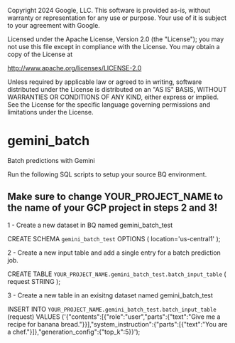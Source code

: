 Copyright 2024 Google, LLC. This software is provided as-is,
without warranty or representation for any use or purpose. Your
use of it is subject to your agreement with Google.

Licensed under the Apache License, Version 2.0 (the "License");
you may not use this file except in compliance with the License.
You may obtain a copy of the License at

   http://www.apache.org/licenses/LICENSE-2.0

Unless required by applicable law or agreed to in writing, software
distributed under the License is distributed on an "AS IS" BASIS,
WITHOUT WARRANTIES OR CONDITIONS OF ANY KIND, either express or implied.
See the License for the specific language governing permissions and
limitations under the License.


# gemini_batch
Batch predictions with Gemini

Run the following SQL scripts to setup your source BQ environment.

## Make sure to change YOUR_PROJECT_NAME to the name of your GCP project in steps 2 and 3!


1 - Create a new dataset in BQ named gemini_batch_test

CREATE SCHEMA `gemini_batch_test`
OPTIONS (
  location='us-central1'
);


2 - Create a new input table and add a single entry for a batch prediction job.

CREATE TABLE `YOUR_PROJECT_NAME.gemini_batch_test.batch_input_table` (
    request STRING
    );


3 - Create a new table in an exisitng dataset named gemini_batch_test

INSERT INTO `YOUR_PROJECT_NAME.gemini_batch_test.batch_input_table` (request)
VALUES ('{"contents":[{"role":"user","parts":{"text":"Give me a recipe for banana bread."}}],"system_instruction":{"parts":[{"text":"You are a chef."}]},"generation_config":{"top_k":5}}');



